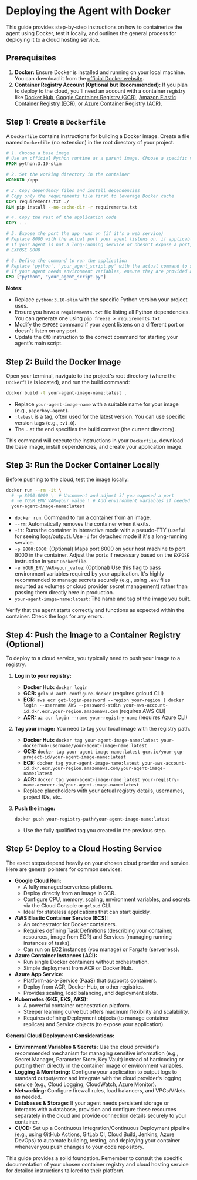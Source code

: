 # Deploying the Agent with Docker

This guide provides step-by-step instructions on how to containerize the agent using Docker, test it locally, and outlines the general process for deploying it to a cloud hosting service.

## Prerequisites

1.  **Docker:** Ensure Docker is installed and running on your local machine. You can download it from the [official Docker website](https://www.docker.com/get-started).
2.  **Container Registry Account (Optional but Recommended):** If you plan to deploy to the cloud, you'll need an account with a container registry like [Docker Hub](https://hub.docker.com/), [Google Container Registry (GCR)](https://cloud.google.com/container-registry), [Amazon Elastic Container Registry (ECR)](https://aws.amazon.com/ecr/), or [Azure Container Registry (ACR)](https://azure.microsoft.com/en-us/services/container-registry/).

## Step 1: Create a `Dockerfile`

A `Dockerfile` contains instructions for building a Docker image. Create a file named `Dockerfile` (no extension) in the root directory of your project.

```Dockerfile
# 1. Choose a base image
# Use an official Python runtime as a parent image. Choose a specific version.
FROM python:3.10-slim

# 2. Set the working directory in the container
WORKDIR /app

# 3. Copy dependency files and install dependencies
# Copy only the requirements file first to leverage Docker cache
COPY requirements.txt ./
RUN pip install --no-cache-dir -r requirements.txt

# 4. Copy the rest of the application code
COPY . .

# 5. Expose the port the app runs on (if it's a web service)
# Replace 8000 with the actual port your agent listens on, if applicable.
# If your agent is not a long-running service or doesn't expose a port, you might omit this.
# EXPOSE 8000

# 6. Define the command to run the application
# Replace 'python', 'your_agent_script.py' with the actual command to start your agent.
# If your agent needs environment variables, ensure they are provided at runtime (see Step 4).
CMD ["python", "your_agent_script.py"]
```

**Notes:**

- Replace `python:3.10-slim` with the specific Python version your project uses.
- Ensure you have a `requirements.txt` file listing all Python dependencies. You can generate one using `pip freeze > requirements.txt`.
- Modify the `EXPOSE` command if your agent listens on a different port or doesn't listen on any port.
- Update the `CMD` instruction to the correct command for starting your agent's main script.

## Step 2: Build the Docker Image

Open your terminal, navigate to the project's root directory (where the `Dockerfile` is located), and run the build command:

```bash
docker build -t your-agent-image-name:latest .
```

- Replace `your-agent-image-name` with a suitable name for your image (e.g., `paperboy-agent`).
- `:latest` is a tag, often used for the latest version. You can use specific version tags (e.g., `:v1.0`).
- The `.` at the end specifies the build context (the current directory).

This command will execute the instructions in your `Dockerfile`, download the base image, install dependencies, and create your application image.

## Step 3: Run the Docker Container Locally

Before pushing to the cloud, test the image locally:

```bash
docker run --rm -it \
  # -p 8000:8000 \  # Uncomment and adjust if you exposed a port
  # -e YOUR_ENV_VAR=your_value \ # Add environment variables if needed
  your-agent-image-name:latest
```

- `docker run`: Command to run a container from an image.
- `--rm`: Automatically removes the container when it exits.
- `-it`: Runs the container in interactive mode with a pseudo-TTY (useful for seeing logs/output). Use `-d` for detached mode if it's a long-running service.
- `-p 8000:8000`: (Optional) Maps port 8000 on your host machine to port 8000 in the container. Adjust the ports if necessary based on the `EXPOSE` instruction in your `Dockerfile`.
- `-e YOUR_ENV_VAR=your_value`: (Optional) Use this flag to pass environment variables required by your application. It's highly recommended to manage secrets securely (e.g., using `.env` files mounted as volumes or cloud provider secret management) rather than passing them directly here in production.
- `your-agent-image-name:latest`: The name and tag of the image you built.

Verify that the agent starts correctly and functions as expected within the container. Check the logs for any errors.

## Step 4: Push the Image to a Container Registry (Optional)

To deploy to a cloud service, you typically need to push your image to a registry.

1.  **Log in to your registry:**

    - **Docker Hub:** `docker login`
    - **GCR:** `gcloud auth configure-docker` (requires gcloud CLI)
    - **ECR:** `aws ecr get-login-password --region your-region | docker login --username AWS --password-stdin your-aws-account-id.dkr.ecr.your-region.amazonaws.com` (requires AWS CLI)
    - **ACR:** `az acr login --name your-registry-name` (requires Azure CLI)

2.  **Tag your image:** You need to tag your local image with the registry path.

    - **Docker Hub:** `docker tag your-agent-image-name:latest your-dockerhub-username/your-agent-image-name:latest`
    - **GCR:** `docker tag your-agent-image-name:latest gcr.io/your-gcp-project-id/your-agent-image-name:latest`
    - **ECR:** `docker tag your-agent-image-name:latest your-aws-account-id.dkr.ecr.your-region.amazonaws.com/your-agent-image-name:latest`
    - **ACR:** `docker tag your-agent-image-name:latest your-registry-name.azurecr.io/your-agent-image-name:latest`
    - Replace placeholders with your actual registry details, usernames, project IDs, etc.

3.  **Push the image:**
    ```bash
    docker push your-registry-path/your-agent-image-name:latest
    ```
    - Use the fully qualified tag you created in the previous step.

## Step 5: Deploy to a Cloud Hosting Service

The exact steps depend heavily on your chosen cloud provider and service. Here are general pointers for common services:

- **Google Cloud Run:**
  - A fully managed serverless platform.
  - Deploy directly from an image in GCR.
  - Configure CPU, memory, scaling, environment variables, and secrets via the Cloud Console or `gcloud` CLI.
  - Ideal for stateless applications that can start quickly.
- **AWS Elastic Container Service (ECS):**
  - An orchestrator for Docker containers.
  - Requires defining Task Definitions (describing your container, resources, image from ECR) and Services (managing running instances of tasks).
  - Can run on EC2 instances (you manage) or Fargate (serverless).
- **Azure Container Instances (ACI):**
  - Run single Docker containers without orchestration.
  - Simple deployment from ACR or Docker Hub.
- **Azure App Service:**
  - Platform-as-a-Service (PaaS) that supports containers.
  - Deploy from ACR, Docker Hub, or other registries.
  - Provides scaling, load balancing, and deployment slots.
- **Kubernetes (GKE, EKS, AKS):**
  - A powerful container orchestration platform.
  - Steeper learning curve but offers maximum flexibility and scalability.
  - Requires defining Deployment objects (to manage container replicas) and Service objects (to expose your application).

**General Cloud Deployment Considerations:**

- **Environment Variables & Secrets:** Use the cloud provider's recommended mechanism for managing sensitive information (e.g., Secret Manager, Parameter Store, Key Vault) instead of hardcoding or putting them directly in the container image or environment variables.
- **Logging & Monitoring:** Configure your application to output logs to standard output/error and integrate with the cloud provider's logging service (e.g., Cloud Logging, CloudWatch, Azure Monitor).
- **Networking:** Configure firewall rules, load balancers, and VPCs/VNets as needed.
- **Databases & Storage:** If your agent needs persistent storage or interacts with a database, provision and configure these resources separately in the cloud and provide connection details securely to your container.
- **CI/CD:** Set up a Continuous Integration/Continuous Deployment pipeline (e.g., using GitHub Actions, GitLab CI, Cloud Build, Jenkins, Azure DevOps) to automate building, testing, and deploying your container whenever you push changes to your code repository.

This guide provides a solid foundation. Remember to consult the specific documentation of your chosen container registry and cloud hosting service for detailed instructions tailored to their platform.
